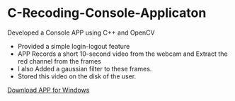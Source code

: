 # C-Recoding-Console-Applicaton
Developed a Console APP using C++ and OpenCV
* Provided a simple login-logout feature 
* APP Records a short 10-second video from the webcam and Extract the red channel from the frames 
* I also Added a gaussian filter to these frames.
* Stored this video on the disk of the user.

<a id="raw-url" href="https://raw.githubusercontent.com/montooboss1999/CPP-Recoding-Console-Applicaton/CPP_APP.exe">Download APP for Windows</a>
